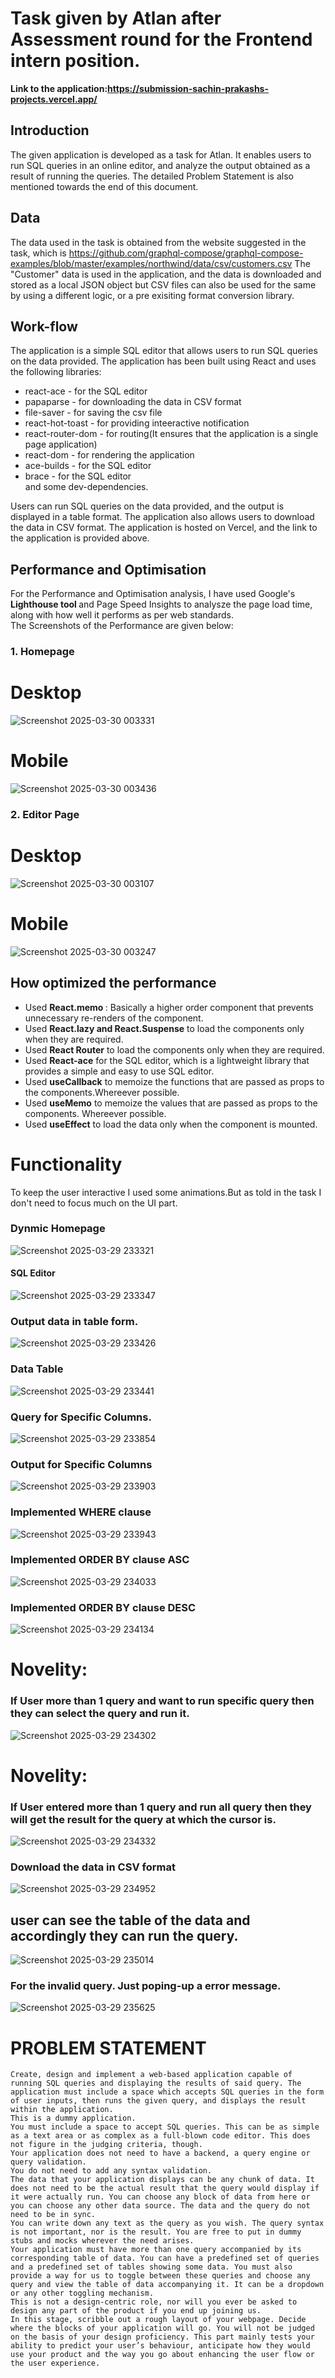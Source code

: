# Task given by Atlan after Assessment round for the Frontend intern position.
<strong> Link to the application:https://submission-sachin-prakashs-projects.vercel.app/</strong>
<br>
## Introduction
The given application is developed as a task for Atlan. It enables users to run SQL queries in an online editor, and analyze the output obtained as a result of running the queries.
The detailed Problem Statement is also mentioned towards the end of this document.

## Data
The data used in the task is obtained from the website suggested in the task, which is https://github.com/graphql-compose/graphql-compose-examples/blob/master/examples/northwind/data/csv/customers.csv The "Customer" data is used in the application, and the data is downloaded and stored as a local JSON object but CSV files can also be used for the same by using a different logic, or a pre exisiting format conversion library.

## Work-flow
The application is a simple SQL editor that allows users to run SQL queries on the data provided. The application has been built using React and uses the following libraries:<br/>
* react-ace - for the SQL editor <br/>
* papaparse - for downloading the data in CSV format<br/>
* file-saver - for saving the csv file<br/>
* react-hot-toast - for providing inteeractive notification<br/>
* react-router-dom - for routing(It ensures that the application is a single page application)<br/>
* react-dom - for rendering the application<br/>
* ace-builds - for the SQL editor<br/>
* brace - for the SQL editor <br/>
and some dev-dependencies.<br/>

Users can run SQL queries on the data provided, and the output is displayed in a table format. The application also allows users to download the data in CSV format. The application is hosted on Vercel, and the link to the application is provided above.
<br/>
## Performance and Optimisation
For the Performance and Optimisation analysis, I have used Google's <strong>Lighthouse tool </strong> and Page Speed Insights to analysze the page load time, along with how well it performs as per web standards.<br/>
The Screenshots of the Performance are given below:
<br/>
### 1. Homepage
# Desktop
![Screenshot 2025-03-30 003331](https://github.com/user-attachments/assets/3438e1ef-3820-4e25-b36b-11693e81bded)<br/>
# Mobile
![Screenshot 2025-03-30 003436](https://github.com/user-attachments/assets/4ad28447-d6f8-45dd-8efe-e2e4d646812f)

### 2. Editor Page 
# Desktop
![Screenshot 2025-03-30 003107](https://github.com/user-attachments/assets/b70901a1-998f-4847-8646-d31d7364568a)<br/>
# Mobile
![Screenshot 2025-03-30 003247](https://github.com/user-attachments/assets/1b08c774-a208-4316-a27a-cd52041fab87)<br/>

## How optimized the performance 
* Used <strong> React.memo </strong>: Basically a higher order component that prevents unnecessary re-renders of the component.
* Used <strong>React.lazy and React.Suspense</strong> to load the components only when they are required.   
* Used <strong>React Router</strong> to load the components only when they are required.
* Used <strong>React-ace</strong> for the SQL editor, which is a lightweight library that provides a simple and easy to use SQL editor.
* Used <strong>useCallback</strong> to memoize the functions that are passed as props to the components.Whereever possible.
* Used <strong>useMemo</strong> to memoize the values that are passed as props to the components. Whereever possible.
* Used <strong>useEffect</strong> to load the data only when the component is mounted.<br/>

# Functionality
To keep the user interactive I used some animations.But as told in the task I don't need to focus much on the UI part.
### Dynmic Homepage<br/>
![Screenshot 2025-03-29 233321](https://github.com/user-attachments/assets/7b988ab4-5aea-4ce4-9d37-acd2c6f16f62)
#### SQL Editor<br/>
![Screenshot 2025-03-29 233347](https://github.com/user-attachments/assets/5eaaae08-c932-42af-8681-80fd2cc445bb)

### Output data in table form.<br/>
![Screenshot 2025-03-29 233426](https://github.com/user-attachments/assets/6f419d1f-3505-450c-a774-1963bc74782f)
### Data Table
![Screenshot 2025-03-29 233441](https://github.com/user-attachments/assets/aca8771e-891f-45ca-a0ef-474ee69c49da)
### Query for Specific Columns.<br/>
![Screenshot 2025-03-29 233854](https://github.com/user-attachments/assets/4d5ccc5c-c008-4e0d-a166-a92f8ed8dbbd)
### Output for Specific Columns<br/>
![Screenshot 2025-03-29 233903](https://github.com/user-attachments/assets/ca40fcde-d6f5-4357-8c00-464d7307ed63)
### Implemented WHERE clause<br/>
![Screenshot 2025-03-29 233943](https://github.com/user-attachments/assets/0c399a05-18c2-42a5-b872-28af3d83430e)
### Implemented ORDER BY clause <strong>ASC</strong><br/>
![Screenshot 2025-03-29 234033](https://github.com/user-attachments/assets/fd8665b0-b2c5-4c14-af4f-d6bbc12395ca)
### Implemented ORDER BY clause <strong>DESC</strong><br/>
![Screenshot 2025-03-29 234134](https://github.com/user-attachments/assets/b04c9e21-7626-4b47-869b-bc912ba1c8b6)
# Novelity: 
### If User more than 1 query and want to run specific query then they can select the query and run it.<br/>
![Screenshot 2025-03-29 234302](https://github.com/user-attachments/assets/a1c12569-765a-4399-81ac-625083b05fe3)
# Novelity: 
### If User entered more than 1 query and run all query then they will get the result for the query at which the cursor is.<br/>
![Screenshot 2025-03-29 234332](https://github.com/user-attachments/assets/4dd417f2-972e-41bb-af6c-2e41c7466b57)
### Download the data in CSV format<br/>
![Screenshot 2025-03-29 234952](https://github.com/user-attachments/assets/21822a44-c059-4c77-8b80-25a21c295bd8)
## user can see the table of the data and accordingly they can run the query.<br/>
![Screenshot 2025-03-29 235014](https://github.com/user-attachments/assets/a1a48a7f-00bb-4c15-9c09-3cf257224047)
### For the invalid query. Just poping-up a error message.<br/>
![Screenshot 2025-03-29 235625](https://github.com/user-attachments/assets/b4129163-cf05-4fd6-bece-578995ee90d2)

# PROBLEM STATEMENT
    Create, design and implement a web-based application capable of running SQL queries and displaying the results of said query. The application must include a space which accepts SQL queries in the form of user inputs, then runs the given query, and displays the result within the application.
    This is a dummy application.
    You must include a space to accept SQL queries. This can be as simple as a text area or as complex as a full-blown code editor. This does not figure in the judging criteria, though.
    Your application does not need to have a backend, a query engine or query validation.
    You do not need to add any syntax validation.
    The data that your application displays can be any chunk of data. It does not need to be the actual result that the query would display if it were actually run. You can choose any block of data from here or you can choose any other data source. The data and the query do not need to be in sync.
    You can write down any text as the query as you wish. The query syntax is not important, nor is the result. You are free to put in dummy stubs and mocks wherever the need arises.
    Your application must have more than one query accompanied by its corresponding table of data. You can have a predefined set of queries and a predefined set of tables showing some data. You must also provide a way for us to toggle between these queries and choose any query and view the table of data accompanying it. It can be a dropdown or any other toggling mechanism.
    This is not a design-centric role, nor will you ever be asked to design any part of the product if you end up joining us.
    In this stage, scribble out a rough layout of your webpage. Decide where the blocks of your application will go. You will not be judged on the basis of your design proficiency. This part mainly tests your ability to predict your user’s behaviour, anticipate how they would use your product and the way you go about enhancing the user flow or the user experience.
    
